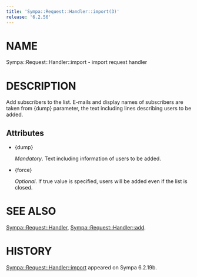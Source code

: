 ```yaml
---
title: 'Sympa::Request::Handler::import(3)'
release: '6.2.56'
---
```


# NAME

Sympa::Request::Handler::import - import request handler

# DESCRIPTION

Add subscribers to the list.
E-mails and display names of subscribers are taken from {dump} parameter,
the text including lines describing users to be added.

## Attributes

- {dump}

    _Mandatory_.
    Text including information of users to be added.

- {force}

    _Optional_.
    If true value is specified,
    users will be added even if the list is closed.

# SEE ALSO

[Sympa::Request::Handler](./Sympa-Request-Handler.3.md), [Sympa::Request::Handler::add](./Sympa-Request-Handler-add.3.md).

# HISTORY

[Sympa::Request::Handler::import](./Sympa-Request-Handler-import.3.md) appeared on Sympa 6.2.19b.

